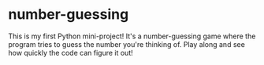 # number-guessing
This is my first Python mini-project! It's a number-guessing game where the program tries to guess the number you're thinking of. Play along and see how quickly the code can figure it out!
